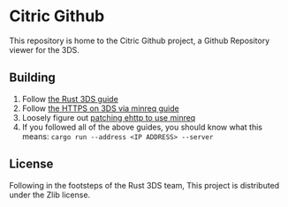 # Citric Github

This repository is home to the Citric Github project, a Github Repository viewer for the 3DS.

## Building

1. Follow [the Rust 3DS guide](https://github.com/rust3ds)
2. Follow [the HTTPS on 3DS via minreq guide](https://github.com/LexiBigCheese/egui_citro3d/wiki/HTTPS-via-minreq)
3. Loosely figure out [patching ehttp to use minreq](https://github.com/LexiBigCheese/egui_citro3d/wiki/Patching-%60ehttp%60-so-%60egui_extras%60-with-the-%60http%60-feature-works)
4. If you followed all of the above guides, you should know what this means: `cargo run --address <IP ADDRESS> --server`

## License

Following in the footsteps of the Rust 3DS team, This project is distributed under the Zlib license.

